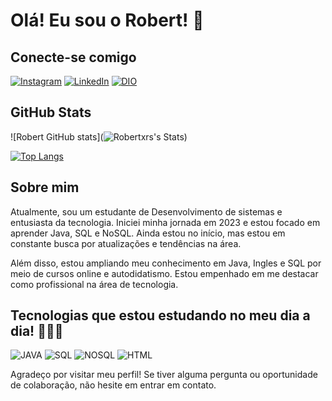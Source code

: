 # Olá! Eu sou o Robert! 👋

## Conecte-se comigo
[![Instagram](https://img.shields.io/badge/Instagram-000000?style=for-the-badge&logo=instagram&logoColor=white)](https://www.instagram.com/robertxrs/)
[![LinkedIn](https://img.shields.io/badge/LinkedIn-000000?style=for-the-badge&logo=linkedin&logoColor=white)](https://www.linkedin.com/in/robert-rocha-062453277/)
[![DIO](https://img.shields.io/badge/Meu_perfil_dio-000000?style=for-the-badge&logo=&logoColor=white)](https://www.dio.me/users/robertrdossantos)

## GitHub Stats
![Robert GitHub stats](![Robertxrs's Stats](https://github-readme-stats.vercel.app/api?username=Robertxrs&theme=dracula&show_icons=true&hide_border=true&count_private=true))

[![Top Langs](https://github-readme-stats.vercel.app/api/top-langs/?username=Robertxrs)](https://github.com/Roberxrs/github-readme-stats)

## Sobre mim
Atualmente, sou um estudante de Desenvolvimento de sistemas e entusiasta da tecnologia. Iniciei minha jornada em 2023 e estou focado em aprender Java, SQL e NoSQL. Ainda estou no início, mas estou em constante busca por atualizações e tendências na área. 

Além disso, estou ampliando meu conhecimento em Java, Ingles e SQL por meio de cursos online e autodidatismo. Estou empenhado em me destacar como profissional na área de tecnologia.

## Tecnologias que estou estudando no meu dia a dia! 👨🏾‍💻

![JAVA](https://img.shields.io/badge/JAVA-000000?style=for-the-badge&logo=java&logoColor=white)
![SQL](https://img.shields.io/badge/SQL-000000?style=for-the-badge&logo=mysql&logoColor=white)
![NOSQL](https://img.shields.io/badge/NOSQL-000000?style=for-the-badge&logo=mongodb&logoColor=white)
![HTML](https://img.shields.io/badge/HTML-000000?style=for-the-badge&logo=html5&logoColor=white)


Agradeço por visitar meu perfil! Se tiver alguma pergunta ou oportunidade de colaboração, não hesite em entrar em contato.
